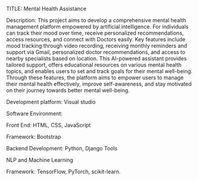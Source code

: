 TITLE: Mental Health Assistance

Description: 
This project aims to develop a comprehensive mental health management platform empowered by artificial intelligence. For individuals can track their mood over time, receive 
personalized recommendations, access resources, and connect with Doctors easily. Key features include mood tracking through video recording, receiving monthly reminders and support via Gmail, personalized doctor recommendations, and access to nearby specialists based on location. This AI-powered assistant provides tailored support, offers educational resources on various mental health topics, and enables users to set and track goals for their mental well-being. Through these features, the platform aims to empower users to manage their mental health effectively, improve self-awareness, and stay motivated on their journey towards better mental well-being.


Development platform: Visual studio

Software Environment: 

Front End: HTML, CSS, JavaScript

Framework: Bootstrap 

Backend Development: Python, Django Tools 

NLP and Machine Learning 

Framework: TensorFlow, PyTorch, scikit-learn.
